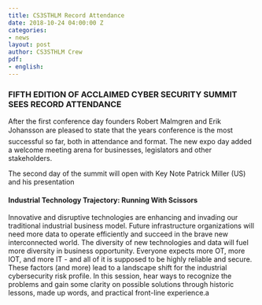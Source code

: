 ```yaml
---
title: CS3STHLM Record Attendance
date: 2018-10-24 04:00:00 Z
categories:
- news
layout: post
author: CS3STHLM Crew
pdf:
- english:
---
```


### FIFTH EDITION OF ACCLAIMED CYBER SECURITY SUMMIT SEES RECORD ATTENDANCE

After the first conference day founders Robert Malmgren and Erik Johansson are pleased to state that the years conference is the most successful so far, both in attendance and format. The new expo day added a welcome meeting arena for businesses, legislators and other stakeholders. 

The second day of the summit will open with Key Note Patrick Miller (US) and his presentation

#### Industrial Technology Trajectory: Running With Scissors

Innovative and disruptive technologies are enhancing and invading our traditional industrial business model. Future infrastructure organizations will need more data to operate efficiently and succeed in the brave new interconnected world. The diversity of new technologies and data will fuel more diversity in business opportunity. Everyone expects more OT, more IOT, and more IT - and all of it is supposed to be highly reliable and secure. These factors (and more) lead to a landscape shift for the industrial cybersecurity risk profile. In this session, hear ways to recognize the problems and gain some clarity on possible solutions through historic lessons, made up words, and practical front-line experience.a